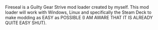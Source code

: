Fireseal is a Guilty Gear Strive mod loader created by myself. This mod loader will work with Windows, Linux and specifically the Steam Deck to make modding as EASY as POSSIBLE (I AM AWARE THAT IT IS ALREADY QUITE EASY SHUT).
